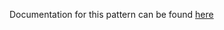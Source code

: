 Documentation for this pattern can be found [here](https://github.com/awslabs/aws-solutions-constructs/blob/main/source/patterns/%40aws-solutions-constructs/aws-sqs-pipes-stepfunctions/README.adoc)
